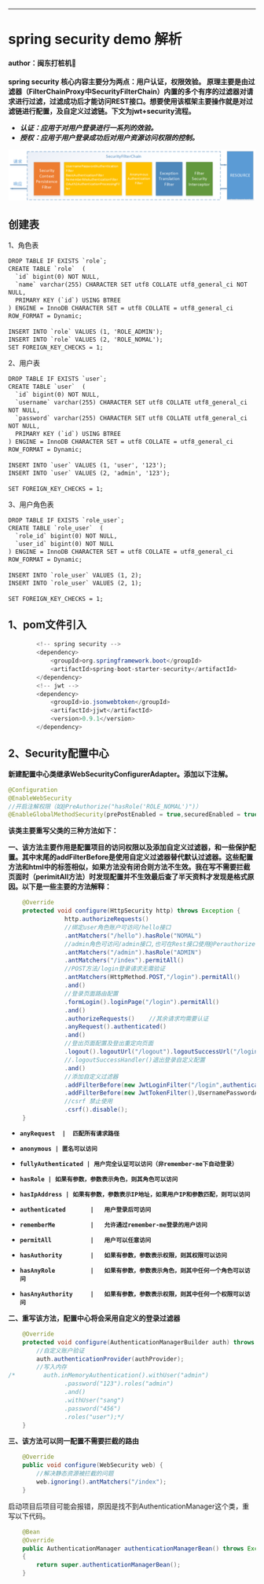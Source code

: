 ---
# spring security demo 解析
#### author：闽东打桩机:chicken:
**spring security 核心内容主要分为两点：用户认证，权限效验。 原理主要是由过滤器（FilterChainProxy中SecurityFilterChain）内置的多个有序的过滤器对请求进行过滤，过滤成功后才能访问REST接口。想要使用该框架主要操作就是对过滤链进行配置，及自定义过滤链。下文为jwt+security流程。**
* ***认证：应用于对用户登录进行一系列的效验。***
* ***授权：应用于用户登录成功后对用户资源访问权限的控制。***

![image](imgs/filtechainr.png)

## 创建表
1、角色表
```
DROP TABLE IF EXISTS `role`;
CREATE TABLE `role`  (
  `id` bigint(0) NOT NULL,
  `name` varchar(255) CHARACTER SET utf8 COLLATE utf8_general_ci NOT NULL,
  PRIMARY KEY (`id`) USING BTREE
) ENGINE = InnoDB CHARACTER SET = utf8 COLLATE = utf8_general_ci ROW_FORMAT = Dynamic;

INSERT INTO `role` VALUES (1, 'ROLE_ADMIN');
INSERT INTO `role` VALUES (2, 'ROLE_NOMAL');
SET FOREIGN_KEY_CHECKS = 1;
```
2、用户表
```
DROP TABLE IF EXISTS `user`;
CREATE TABLE `user`  (
  `id` bigint(0) NOT NULL,
  `username` varchar(255) CHARACTER SET utf8 COLLATE utf8_general_ci NOT NULL,
  `password` varchar(255) CHARACTER SET utf8 COLLATE utf8_general_ci NOT NULL,
  PRIMARY KEY (`id`) USING BTREE
) ENGINE = InnoDB CHARACTER SET = utf8 COLLATE = utf8_general_ci ROW_FORMAT = Dynamic;

INSERT INTO `user` VALUES (1, 'user', '123');
INSERT INTO `user` VALUES (2, 'admin', '123');

SET FOREIGN_KEY_CHECKS = 1;
```
3、用户角色表
```
DROP TABLE IF EXISTS `role_user`;
CREATE TABLE `role_user`  (
  `role_id` bigint(0) NOT NULL,
  `user_id` bigint(0) NOT NULL
) ENGINE = InnoDB CHARACTER SET = utf8 COLLATE = utf8_general_ci ROW_FORMAT = Dynamic;

INSERT INTO `role_user` VALUES (1, 2);
INSERT INTO `role_user` VALUES (2, 1);

SET FOREIGN_KEY_CHECKS = 1;
```

## 1、pom文件引入
```java
        <!-- spring security -->
        <dependency>
            <groupId>org.springframework.boot</groupId>
            <artifactId>spring-boot-starter-security</artifactId>
        </dependency>
        <!-- jwt -->
        <dependency>
            <groupId>io.jsonwebtoken</groupId>
            <artifactId>jjwt</artifactId>
            <version>0.9.1</version>
        </dependency>
```

## 2、Security配置中心
**新建配置中心类继承WebSecurityConfigurerAdapter。添加以下注解。**
```java
@Configuration
@EnableWebSecurity
//开启注解权限（如@PreAuthorize("hasRole('ROLE_NOMAL')")）
@EnableGlobalMethodSecurity(prePostEnabled = true,securedEnabled = true)
```
**该类主要重写父类的三种方法如下：**

**一、该方法主要作用是配置项目的访问权限以及添加自定义过滤器，和一些保护配置。其中末尾的addFilterBefore是使用自定义过滤器替代默认过滤器。这些配置方法和html中的标签相似，如果方法没有闭合则方法不生效。我在写不需要拦截页面时（perimitAll方法）时发现配置并不生效最后查了半天资料才发现是格式原因。以下是一些主要的方法解释：**
```java
    @Override
    protected void configure(HttpSecurity http) throws Exception {
                http.authorizeRequests()
                //绑定user角色账户可访问/hello接口
                .antMatchers("/hello").hasRole("NOMAL")
                //admin角色可访问/admin接口,也可在Rest接口使用@Perauthorize
                .antMatchers("/admin").hasRole("ADMIN")
                .antMatchers("/index").permitAll()
                //POST方法/login登录请求无需验证
                .antMatchers(HttpMethod.POST,"/login").permitAll()
                .and()
                //登录页面路由配置
                .formLogin().loginPage("/login").permitAll()
                .and()
                .authorizeRequests()    //其余请求均需要认证
                .anyRequest().authenticated()
                .and()
                //登出页面配置及登出重定向页面
                .logout().logoutUrl("/logout").logoutSuccessUrl("/login")
                //.logoutSuccessHandler()退出登录自定义配置
                .and()
                //添加自定义过滤器
                .addFilterBefore(new JwtLoginFilter("/login",authenticationManager()), UsernamePasswordAuthenticationFilter.class)
                .addFilterBefore(new JwtTokenFilter(),UsernamePasswordAuthenticationFilter.class)
                //csrf 禁止使用
                .csrf().disable();
    }
```
* **`anyRequest  |  匹配所有请求路径`**
* **`anonymous | 匿名可以访问`**
* **`fullyAuthenticated | 用户完全认证可以访问（非remember-me下自动登录）`**

* **`hasRole | 如果有参数，参数表示角色，则其角色可以访问`**
* **`hasIpAddress | 如果有参数，参数表示IP地址，如果用户IP和参数匹配，则可以访问`**
* **`authenticated       |   用户登录后可访问`**
* **`rememberMe          |   允许通过remember-me登录的用户访问`**
* **`permitAll           |   用户可以任意访问`**
* **`hasAuthority        |   如果有参数，参数表示权限，则其权限可以访问`**
* **`hasAnyRole          |   如果有参数，参数表示角色，则其中任何一个角色可以访问`**
* **`hasAnyAuthority     |   如果有参数，参数表示权限，则其中任何一个权限可以访问`**


**二、重写该方法，配置中心将会采用自定义的登录过滤器**
```java
    @Override
    protected void configure(AuthenticationManagerBuilder auth) throws Exception {
        //自定义账户验证
        auth.authenticationProvider(authProvider);
        //写入内存
/*        auth.inMemoryAuthentication().withUser("admin")
                .password("123").roles("admin")
                .and()
                .withUser("sang")
                .password("456")
                .roles("user");*/
    }
```

**三、该方法可以同一配置不需要拦截的路由**
```java
    @Override
    public void configure(WebSecurity web) {
        //解决静态资源被拦截的问题
        web.ignoring().antMatchers("/index");
    }
```

启动项目后项目可能会报错，原因是找不到AuthenticationManager这个类，重写以下代码。
```java
    @Bean
    @Override
    public AuthenticationManager authenticationManagerBean() throws Exception
    {
        return super.authenticationManagerBean();
    }
```
